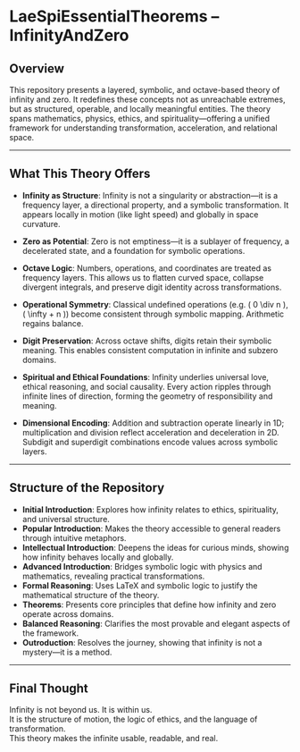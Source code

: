 # LaeSpiEssentialTheorems – InfinityAndZero

## Overview

This repository presents a layered, symbolic, and octave-based theory of infinity and zero. It redefines these concepts not as unreachable extremes, but as structured, operable, and locally meaningful entities. The theory spans mathematics, physics, ethics, and spirituality—offering a unified framework for understanding transformation, acceleration, and relational space.

---

## What This Theory Offers

- **Infinity as Structure**: Infinity is not a singularity or abstraction—it is a frequency layer, a directional property, and a symbolic transformation. It appears locally in motion (like light speed) and globally in space curvature.

- **Zero as Potential**: Zero is not emptiness—it is a sublayer of frequency, a decelerated state, and a foundation for symbolic operations.

- **Octave Logic**: Numbers, operations, and coordinates are treated as frequency layers. This allows us to flatten curved space, collapse divergent integrals, and preserve digit identity across transformations.

- **Operational Symmetry**: Classical undefined operations (e.g. \( 0 \div n \), \( \infty + n \)) become consistent through symbolic mapping. Arithmetic regains balance.

- **Digit Preservation**: Across octave shifts, digits retain their symbolic meaning. This enables consistent computation in infinite and subzero domains.

- **Spiritual and Ethical Foundations**: Infinity underlies universal love, ethical reasoning, and social causality. Every action ripples through infinite lines of direction, forming the geometry of responsibility and meaning.

- **Dimensional Encoding**: Addition and subtraction operate linearly in 1D; multiplication and division reflect acceleration and deceleration in 2D. Subdigit and superdigit combinations encode values across symbolic layers.

---

## Structure of the Repository

- **Initial Introduction**: Explores how infinity relates to ethics, spirituality, and universal structure.
- **Popular Introduction**: Makes the theory accessible to general readers through intuitive metaphors.
- **Intellectual Introduction**: Deepens the ideas for curious minds, showing how infinity behaves locally and globally.
- **Advanced Introduction**: Bridges symbolic logic with physics and mathematics, revealing practical transformations.
- **Formal Reasoning**: Uses LaTeX and symbolic logic to justify the mathematical structure of the theory.
- **Theorems**: Presents core principles that define how infinity and zero operate across domains.
- **Balanced Reasoning**: Clarifies the most provable and elegant aspects of the framework.
- **Outroduction**: Resolves the journey, showing that infinity is not a mystery—it is a method.

---

## Final Thought

Infinity is not beyond us. It is within us.  
It is the structure of motion, the logic of ethics, and the language of transformation.  
This theory makes the infinite usable, readable, and real.

